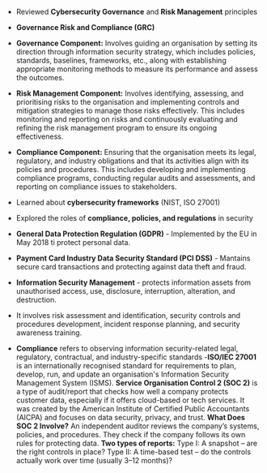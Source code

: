 - Reviewed **Cybersecurity Governance** and **Risk Management** principles
- **Governance Risk and Compliance (GRC)**
- **Governance Component:** Involves guiding an organisation by setting its direction through information security strategy,  which includes policies, standards, baselines, frameworks, etc., along with establishing appropriate monitoring methods to measure its performance and assess the outcomes.
- **Risk Management Component:** Involves identifying, assessing, and prioritising risks to the organisation and implementing controls and mitigation strategies to manage those risks effectively. This includes monitoring and reporting on risks and continuously evaluating and refining the risk management program to ensure its ongoing effectiveness.
- **Compliance Component:** Ensuring that the organisation meets its legal, regulatory, and industry obligations and that its activities align with its policies and procedures. This includes developing and implementing compliance programs, conducting regular audits and assessments, and reporting on compliance issues to stakeholders.

- Learned about **cybersecurity frameworks** (NIST, ISO 27001)
- Explored the roles of **compliance, policies, and regulations** in security
- **General Data Protection Regulation (GDPR)** - Implemented by the EU in May 2018 ti protect personal data.
- **Payment Card Industry Data Security Standard (PCI DSS)** - Mantains secure card transactions and protecting against data theft and fraud.
- **Information Security Management** - protects information assets from unauthorised access, use, disclosure, interruption, alteration, and destruction.
- It involves risk assessment and identification, security controls and procedures development, incident response planning, and security awareness training.
- **Compliance** refers to observing information security-related legal, regulatory, contractual, and industry-specific standards
-**ISO/IEC 27001** is an internationally recognised standard for requirements to plan, develop, run, and update an organisation's Information Security Management System (ISMS).
**Service Organisation Control 2 (SOC 2)** is a type of audit/report that checks how well a company protects customer data, especially if it offers cloud-based or tech services. It was created by the American Institute of Certified Public Accountants (AICPA) and focuses on data security, privacy, and trust.
  **What Does SOC 2 Involve?**
An independent auditor reviews the company’s systems, policies, and procedures.
They check if the company follows its own rules for protecting data.
**Two types of reports:**
Type I: A snapshot – are the right controls in place?
Type II: A time-based test – do the controls actually work over time (usually 3–12 months)?
